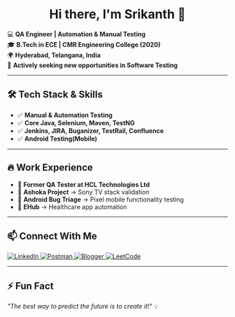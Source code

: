 <h1 align="center">Hi there, I'm Srikanth 👋</h1>  

💻 **QA Engineer | Automation & Manual Testing**  
🎓 **B.Tech in ECE | CMR Engineering College (2020)**  
🌍 **Hyderabad, Telangana, India**  
🚀 **Actively seeking new opportunities in Software Testing**  

---

## 🛠 Tech Stack & Skills  
- ✅ **Manual & Automation Testing**  
- ✅ **Core Java, Selenium, Maven, TestNG**  
- ✅ **Jenkins, JIRA, Buganizer, TestRail, Confluence**  
- ✅ **Android Testing(Mobile)**  

---

## 🔥 Work Experience  
- 🏢 **Former QA Tester at HCL Technologies Ltd**  
- 📌 **Ashoka Project** → Sony TV stack validation  
- 📌 **Android Bug Triage** → Pixel mobile functionality testing  
- 📌 **EHub** → Healthcare app automation  

---

## 📫 Connect With Me  

<p align="left">
  <a href="https://www.linkedin.com/in/tsrikanth25/" target="_blank">
    <img src="https://img.shields.io/badge/LinkedIn-Connect-blue?style=flat&logo=linkedin" alt="LinkedIn">
  </a>
  <a href="https://www.postman.com/tsrikanth25" target="_blank">
    <img src="https://img.shields.io/badge/Postman-Profile-orange?style=flat&logo=postman" alt="Postman">
  </a>
  <a href="https://www.blogger.com/profile/15618515748889212644" target="_blank">
    <img src="https://img.shields.io/badge/Blogger-Visit-red?style=flat&logo=blogger" alt="Blogger">
  </a>
  <a href="https://leetcode.com/u/T_SRIKANTH/" target="_blank">
    <img src="https://img.shields.io/badge/LeetCode-Profile-yellow?style=flat&logo=leetcode" alt="LeetCode">
  </a>
</p>

---

## ⚡ Fun Fact  
_"The best way to predict the future is to create it!"_ 💡  

